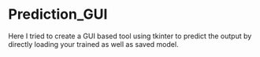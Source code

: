 # Prediction_GUI

Here I tried to create a GUI based tool using tkinter to predict the output by directly loading your trained as well as saved model.
